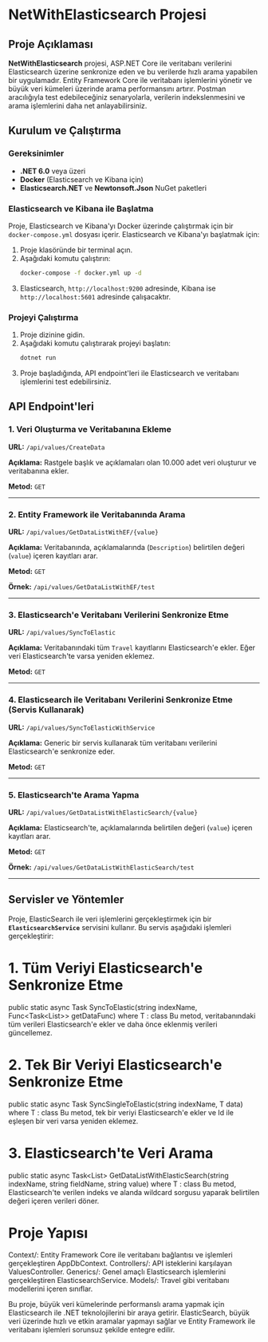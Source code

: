 # NetWithElasticsearch Projesi

## Proje Açıklaması

**NetWithElasticsearch** projesi, ASP.NET Core ile veritabanı verilerini Elasticsearch üzerine senkronize eden ve bu verilerde hızlı arama yapabilen bir uygulamadır. Entity Framework Core ile veritabanı işlemlerini yönetir ve büyük veri kümeleri üzerinde arama performansını artırır. Postman aracılığıyla test edebileceğiniz senaryolarla, verilerin indekslenmesini ve arama işlemlerini daha net anlayabilirsiniz.


## Kurulum ve Çalıştırma

### Gereksinimler

- **.NET 6.0** veya üzeri
- **Docker** (Elasticsearch ve Kibana için)
- **Elasticsearch.NET** ve **Newtonsoft.Json** NuGet paketleri

### Elasticsearch ve Kibana ile Başlatma

Proje, Elasticsearch ve Kibana'yı Docker üzerinde çalıştırmak için bir `docker-compose.yml` dosyası içerir. Elasticsearch ve Kibana'yı başlatmak için:

1. Proje klasöründe bir terminal açın.
2. Aşağıdaki komutu çalıştırın:
    ```bash
    docker-compose -f docker.yml up -d
    ```
3. Elasticsearch, `http://localhost:9200` adresinde, Kibana ise `http://localhost:5601` adresinde çalışacaktır.

### Projeyi Çalıştırma

1. Proje dizinine gidin.
2. Aşağıdaki komutu çalıştırarak projeyi başlatın:
    ```bash
    dotnet run
    ```
3. Proje başladığında, API endpoint'leri ile Elasticsearch ve veritabanı işlemlerini test edebilirsiniz.

## API Endpoint'leri

### 1. Veri Oluşturma ve Veritabanına Ekleme

**URL:** `/api/values/CreateData`

**Açıklama:** Rastgele başlık ve açıklamaları olan 10.000 adet veri oluşturur ve veritabanına ekler.

**Metod:** `GET`

---

### 2. Entity Framework ile Veritabanında Arama

**URL:** `/api/values/GetDataListWithEF/{value}`

**Açıklama:** Veritabanında, açıklamalarında (`Description`) belirtilen değeri (`value`) içeren kayıtları arar.

**Metod:** `GET`

**Örnek:** `/api/values/GetDataListWithEF/test`

---

### 3. Elasticsearch'e Veritabanı Verilerini Senkronize Etme

**URL:** `/api/values/SyncToElastic`

**Açıklama:** Veritabanındaki tüm `Travel` kayıtlarını Elasticsearch'e ekler. Eğer veri Elasticsearch'te varsa yeniden eklemez.

**Metod:** `GET`

---

### 4. Elasticsearch ile Veritabanı Verilerini Senkronize Etme (Servis Kullanarak)

**URL:** `/api/values/SyncToElasticWithService`

**Açıklama:** Generic bir servis kullanarak tüm veritabanı verilerini Elasticsearch'e senkronize eder.

**Metod:** `GET`

---

### 5. Elasticsearch'te Arama Yapma

**URL:** `/api/values/GetDataListWithElasticSearch/{value}`

**Açıklama:** Elasticsearch'te, açıklamalarında belirtilen değeri (`value`) içeren kayıtları arar.

**Metod:** `GET`

**Örnek:** `/api/values/GetDataListWithElasticSearch/test`

---

## Servisler ve Yöntemler

Proje, ElasticSearch ile veri işlemlerini gerçekleştirmek için bir **`ElasticsearchService`** servisini kullanır. Bu servis aşağıdaki işlemleri gerçekleştirir:

# 1. Tüm Veriyi Elasticsearch'e Senkronize Etme
public static async Task SyncToElastic<T>(string indexName, Func<Task<List<T>>> getDataFunc) where T : class
Bu metod, veritabanındaki tüm verileri Elasticsearch'e ekler ve daha önce eklenmiş verileri güncellemez.


# 2. Tek Bir Veriyi Elasticsearch'e Senkronize Etme
public static async Task SyncSingleToElastic<T>(string indexName, T data) where T : class
Bu metod, tek bir veriyi Elasticsearch'e ekler ve Id ile eşleşen bir veri varsa yeniden eklemez.


# 3. Elasticsearch'te Veri Arama
public static async Task<List<T>> GetDataListWithElasticSearch<T>(string indexName, string fieldName, string value) where T : class
Bu metod, Elasticsearch'te verilen indeks ve alanda wildcard sorgusu yaparak belirtilen değeri içeren verileri döner.

# Proje Yapısı
Context/: Entity Framework Core ile veritabanı bağlantısı ve işlemleri gerçekleştiren AppDbContext.
Controllers/: API isteklerini karşılayan ValuesController.
Generics/: Genel amaçlı Elasticsearch işlemlerini gerçekleştiren ElasticsearchService.
Models/: Travel gibi veritabanı modellerini içeren sınıflar.

Bu proje, büyük veri kümelerinde performanslı arama yapmak için Elasticsearch ile .NET teknolojilerini bir araya getirir. ElasticSearch, büyük veri üzerinde hızlı ve etkin aramalar yapmayı sağlar ve Entity Framework ile veritabanı işlemleri sorunsuz şekilde entegre edilir.
